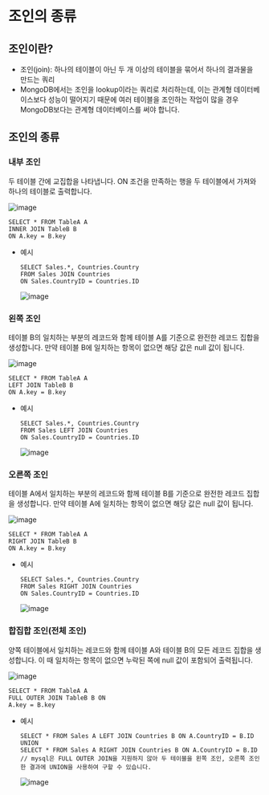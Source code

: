 # 조인의 종류

## 조인이란?
- 조인(join): 하나의 테이블이 아닌 두 개 이상의 테이블을 묶어서 하나의 결과물을 만드는 쿼리
- MongoDB에서는 조인을 lookup이라는 쿼리로 처리하는데, 이는 관계형 데이터베이스보다 성능이 떨어지기 때문에 여러 테이블을 조인하는 작업이 많을 경우 MongoDB보다는 관계형 데이터베이스를 써야 합니다.
## 조인의 종류


### 내부 조인
  두 테이블 간에 교집합을 나타냅니다. ON 조건을 만족하는 행을 두 테이블에서 가져와 하나의 테이블로 출력합니다.
  
  
  ![image](https://user-images.githubusercontent.com/95534831/219666216-5bef2192-89dc-4560-811a-9e28c74d68bb.png)

  ```
  SELECT * FROM TableA A
  INNER JOIN TableB B
  ON A.key = B.key 
  ```
  - 예시
    ```
    SELECT Sales.*, Countries.Country
    FROM Sales JOIN Countries
    ON Sales.CountryID = Countries.ID
    ```
    ![image](https://user-images.githubusercontent.com/95534831/219663101-d20ad86c-5121-4797-8c95-8bd64af4daa5.png)


### 왼쪽 조인
  테이블 B의 일치하는 부분의 레코드와 함께 테이블 A를 기준으로 완전한 레코드 집합을 생성합니다. 만약 테이블 B에 일치하는 항목이 없으면 해당 값은 null 값이 됩니다.
  
  
  ![image](https://user-images.githubusercontent.com/95534831/219664699-cab51376-1f40-4725-b516-74dd56504473.png)
  ```
  SELECT * FROM TableA A
  LEFT JOIN TableB B
  ON A.key = B.key
  ```
  - 예시
    ```
    SELECT Sales.*, Countries.Country
    FROM Sales LEFT JOIN Countries
    ON Sales.CountryID = Countries.ID
    ```
    ![image](https://user-images.githubusercontent.com/95534831/219665807-bae89a1f-058f-49d6-8062-2490caf8e4ae.png)


### 오른쪽 조인
  테이블 A에서 일치하는 부분의 레코드와 함께 테이블 B를 기준으로 완전한 레코드 집합을 생성합니다. 만약 테이블 A에 일치하는 항목이 없으면 해당 값은 null 값이 됩니다.
  
  
  ![image](https://user-images.githubusercontent.com/95534831/219666534-0979dac5-d431-4e21-adc2-1af274018784.png)
  ```
  SELECT * FROM TableA A
  RIGHT JOIN TableB B
  ON A.key = B.key
  ```
  - 예시 
    ```
    SELECT Sales.*, Countries.Country
    FROM Sales RIGHT JOIN Countries
    ON Sales.CountryID = Countries.ID
    ```
    ![image](https://user-images.githubusercontent.com/95534831/219666733-2799d7cf-ef5b-4ba2-b715-974736d7b31d.png)
    
    
### 합집합 조인(전체 조인)
  양쪽 테이블에서 일치하는 레코드와 함께 테이블 A와 테이블 B의 모든 레코드 집합을 생성합니다. 이 때 일치하는 항목이 없으면 누락된 쪽에 null 값이 포함되어 출력됩니다.
  
  
  ![image](https://user-images.githubusercontent.com/95534831/219667264-bae6146a-f3be-4b1a-9349-2f6238e567e6.png)
  ```
  SELECT * FROM TableA A
  FULL OUTER JOIN TableB B ON
  A.key = B.key
  ```
  - 예시
    ```
    SELECT * FROM Sales A LEFT JOIN Countries B ON A.CountryID = B.ID
    UNION
    SELECT * FROM Sales A RIGHT JOIN Countries B ON A.CountryID = B.ID
    // mysql은 FULL OUTER JOIN을 지원하지 않아 두 테이블을 왼쪽 조인, 오른쪽 조인한 결과에 UNION을 사용하여 구할 수 있습니다.
    ```
    ![image](https://user-images.githubusercontent.com/95534831/219668794-3a7ee298-536a-457b-b410-80acf8cef126.png)